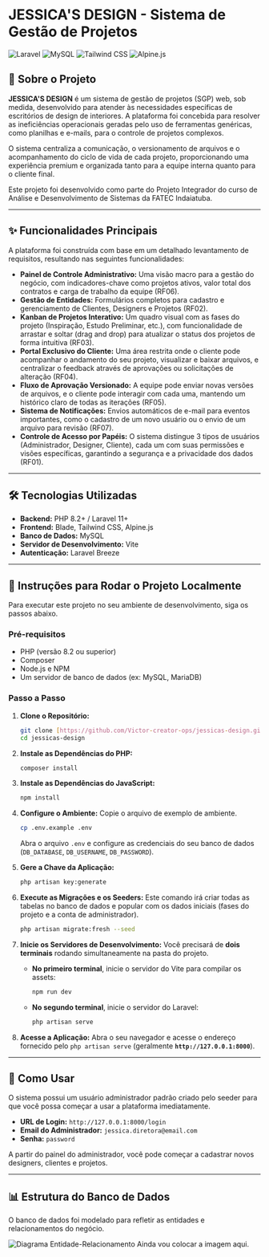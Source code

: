 # JESSICA'S DESIGN - Sistema de Gestão de Projetos

![Laravel](https://img.shields.io/badge/Laravel-FF2D20?style=for-the-badge&logo=laravel&logoColor=white)
![MySQL](https://img.shields.io/badge/MySQL-4479A1?style=for-the-badge&logo=mysql&logoColor=white)
![Tailwind CSS](https://img.shields.io/badge/Tailwind_CSS-38B2AC?style=for-the-badge&logo=tailwind-css&logoColor=white)
![Alpine.js](https://img.shields.io/badge/Alpine.js-8BC0D0?style=for-the-badge&logo=alpine.js&logoColor=white)

## 📖 Sobre o Projeto

**JESSICA'S DESIGN** é um sistema de gestão de projetos (SGP) web, sob medida, desenvolvido para atender às necessidades específicas de escritórios de design de interiores. A plataforma foi concebida para resolver as ineficiências operacionais geradas pelo uso de ferramentas genéricas, como planilhas e e-mails, para o controle de projetos complexos.

O sistema centraliza a comunicação, o versionamento de arquivos e o acompanhamento do ciclo de vida de cada projeto, proporcionando uma experiência premium e organizada tanto para a equipe interna quanto para o cliente final.

Este projeto foi desenvolvido como parte do Projeto Integrador do curso de Análise e Desenvolvimento de Sistemas da FATEC Indaiatuba.

---

## ✨ Funcionalidades Principais

A plataforma foi construída com base em um detalhado levantamento de requisitos, resultando nas seguintes funcionalidades:

-   **Painel de Controle Administrativo:** Uma visão macro para a gestão do negócio, com indicadores-chave como projetos ativos, valor total dos contratos e carga de trabalho da equipe (RF06).
-   **Gestão de Entidades:** Formulários completos para cadastro e gerenciamento de Clientes, Designers e Projetos (RF02).
-   **Kanban de Projetos Interativo:** Um quadro visual com as fases do projeto (Inspiração, Estudo Preliminar, etc.), com funcionalidade de arrastar e soltar (drag and drop) para atualizar o status dos projetos de forma intuitiva (RF03).
-   **Portal Exclusivo do Cliente:** Uma área restrita onde o cliente pode acompanhar o andamento do seu projeto, visualizar e baixar arquivos, e centralizar o feedback através de aprovações ou solicitações de alteração (RF04).
-   **Fluxo de Aprovação Versionado:** A equipe pode enviar novas versões de arquivos, e o cliente pode interagir com cada uma, mantendo um histórico claro de todas as iterações (RF05).
-   **Sistema de Notificações:** Envios automáticos de e-mail para eventos importantes, como o cadastro de um novo usuário ou o envio de um arquivo para revisão (RF07).
-   **Controle de Acesso por Papéis:** O sistema distingue 3 tipos de usuários (Administrador, Designer, Cliente), cada um com suas permissões e visões específicas, garantindo a segurança e a privacidade dos dados (RF01).

---

## 🛠️ Tecnologias Utilizadas

-   **Backend:** PHP 8.2+ / Laravel 11+
-   **Frontend:** Blade, Tailwind CSS, Alpine.js
-   **Banco de Dados:** MySQL
-   **Servidor de Desenvolvimento:** Vite
-   **Autenticação:** Laravel Breeze

---

## 🚀 Instruções para Rodar o Projeto Localmente

Para executar este projeto no seu ambiente de desenvolvimento, siga os passos abaixo.

### Pré-requisitos

-   PHP (versão 8.2 ou superior)
-   Composer
-   Node.js e NPM
-   Um servidor de banco de dados (ex: MySQL, MariaDB)

### Passo a Passo

1.  **Clone o Repositório:**

    ```bash
    git clone [https://github.com/Victor-creator-ops/jessicas-design.git](https://github.com/Victor-creator-ops/jessicas-design.git)
    cd jessicas-design
    ```

2.  **Instale as Dependências do PHP:**

    ```bash
    composer install
    ```

3.  **Instale as Dependências do JavaScript:**

    ```bash
    npm install
    ```

4.  **Configure o Ambiente:**
    Copie o arquivo de exemplo de ambiente.

    ```bash
    cp .env.example .env
    ```

    Abra o arquivo `.env` e configure as credenciais do seu banco de dados (`DB_DATABASE`, `DB_USERNAME`, `DB_PASSWORD`).

5.  **Gere a Chave da Aplicação:**

    ```bash
    php artisan key:generate
    ```

6.  **Execute as Migrações e os Seeders:**
    Este comando irá criar todas as tabelas no banco de dados e popular com os dados iniciais (fases do projeto e a conta de administrador).

    ```bash
    php artisan migrate:fresh --seed
    ```

7.  **Inicie os Servidores de Desenvolvimento:**
    Você precisará de **dois terminais** rodando simultaneamente na pasta do projeto.

    -   **No primeiro terminal**, inicie o servidor do Vite para compilar os assets:
        ```bash
        npm run dev
        ```
    -   **No segundo terminal**, inicie o servidor do Laravel:
        ```bash
        php artisan serve
        ```

8.  **Acesse a Aplicação:**
    Abra o seu navegador e acesse o endereço fornecido pelo `php artisan serve` (geralmente **`http://127.0.0.1:8000`**).

---

## 🔑 Como Usar

O sistema possui um usuário administrador padrão criado pelo seeder para que você possa começar a usar a plataforma imediatamente.

-   **URL de Login:** `http://127.0.0.1:8000/login`
-   **Email do Administrador:** `jessica.diretora@email.com`
-   **Senha:** `password`

A partir do painel do administrador, você pode começar a cadastrar novos designers, clientes e projetos.

---

## 📊 Estrutura do Banco de Dados

O banco de dados foi modelado para refletir as entidades e relacionamentos do negócio.

![Diagrama Entidade-Relacionamento](caminho/para/sua/imagem-do-der.jpg)
Ainda vou colocar a imagem aqui.
